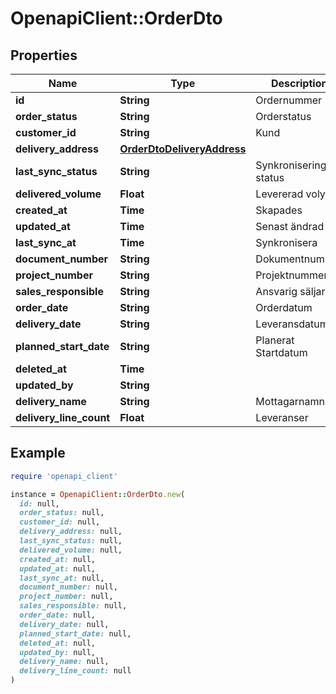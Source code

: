 # OpenapiClient::OrderDto

## Properties

| Name | Type | Description | Notes |
| ---- | ---- | ----------- | ----- |
| **id** | **String** | Ordernummer |  |
| **order_status** | **String** | Orderstatus |  |
| **customer_id** | **String** | Kund |  |
| **delivery_address** | [**OrderDtoDeliveryAddress**](OrderDtoDeliveryAddress.md) |  |  |
| **last_sync_status** | **String** | Synkronisering status |  |
| **delivered_volume** | **Float** | Levererad volym |  |
| **created_at** | **Time** | Skapades |  |
| **updated_at** | **Time** | Senast ändrad |  |
| **last_sync_at** | **Time** | Synkronisera |  |
| **document_number** | **String** | Dokumentnummer | [optional] |
| **project_number** | **String** | Projektnummer | [optional] |
| **sales_responsible** | **String** | Ansvarig säljare | [optional] |
| **order_date** | **String** | Orderdatum | [optional] |
| **delivery_date** | **String** | Leveransdatum | [optional] |
| **planned_start_date** | **String** | Planerat Startdatum | [optional] |
| **deleted_at** | **Time** |  | [optional] |
| **updated_by** | **String** |  | [optional] |
| **delivery_name** | **String** | Mottagarnamn | [optional] |
| **delivery_line_count** | **Float** | Leveranser | [optional] |

## Example

```ruby
require 'openapi_client'

instance = OpenapiClient::OrderDto.new(
  id: null,
  order_status: null,
  customer_id: null,
  delivery_address: null,
  last_sync_status: null,
  delivered_volume: null,
  created_at: null,
  updated_at: null,
  last_sync_at: null,
  document_number: null,
  project_number: null,
  sales_responsible: null,
  order_date: null,
  delivery_date: null,
  planned_start_date: null,
  deleted_at: null,
  updated_by: null,
  delivery_name: null,
  delivery_line_count: null
)
```

